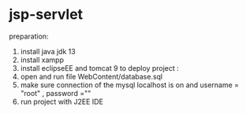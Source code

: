 # jsp-servlet
preparation:
1. install java jdk 13
2. install xampp
3. install eclipseEE and tomcat 9
to deploy project :
1. open and run file WebContent/database.sql
2. make sure connection of the mysql localhost is on and username = "root" , password =""
3. run project with J2EE IDE
